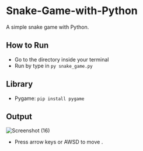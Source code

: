# Snake-Game-with-Python
A simple snake game with Python.

## How to Run
* Go to the directory inside your terminal
* Run by type in ```py snake_game.py```

## Library
* Pygame: ```pip install pygame```

## Output 
![Screenshot (16)](https://user-images.githubusercontent.com/65206951/112810545-541b2200-90a5-11eb-8b34-11c40c4834e9.png)
* Press arrow keys or AWSD to move .

